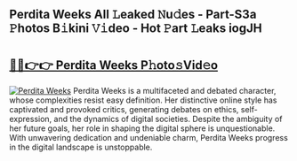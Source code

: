 ## Perdita Weeks All 𝙻eaked 𝙽u𝚍es - Part-S3a 𝙿hotos B𝚒kini 𝚅𝚒deo - Hot 𝙿art 𝙻eaks iogJH

# <h2><a href="http://ld271v.urlbe.top/?page=Perdita+Weeks">🔗🔗👉👉 Perdita Weeks P𝚑oto𝚜Vid𝚎o</a></h2>

[![Perdita Weeks](https://i.imgur.com/eBuTRDB.gif)](http://ld271v.urlbe.top/?page=Perdita+Weeks)
Perdita Weeks is a multifaceted and debated character, whose complexities resist easy definition. Her distinctive online style has captivated and provoked critics, generating debates on ethics, self-expression, and the dynamics of digital societies. Despite the ambiguity of her future goals, her role in shaping the digital sphere is unquestionable. With unwavering dedication and undeniable charm, Perdita Weeks progress in the digital landscape is unstoppable.
